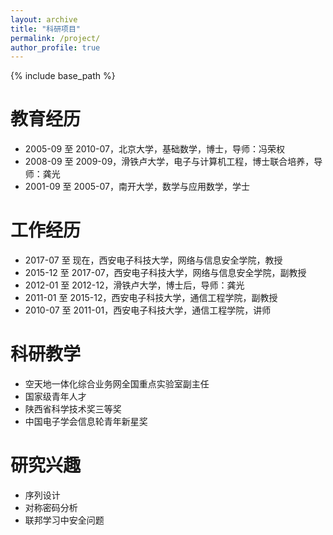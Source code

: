 ```yaml
---
layout: archive
title: "科研项目"
permalink: /project/
author_profile: true
---
```


{% include base_path %}

教育经历
========

* 2005-09 至 2010-07，北京大学，基础数学，博士，导师：冯荣权
* 2008-09 至 2009-09，滑铁卢大学，电子与计算机工程，博士联合培养，导师：龚光
* 2001-09 至 2005-07，南开大学，数学与应用数学，学士

工作经历
========

* 2017-07 至 现在，西安电子科技大学，网络与信息安全学院，教授
* 2015-12 至 2017-07，西安电子科技大学，网络与信息安全学院，副教授
* 2012-01 至 2012-12，滑铁卢大学，博士后，导师：龚光
* 2011-01 至 2015-12，西安电子科技大学，通信工程学院，副教授
* 2010-07 至 2011-01，西安电子科技大学，通信工程学院，讲师

科研教学
========

* 空天地一体化综合业务网全国重点实验室副主任
* 国家级青年人才
* 陕西省科学技术奖三等奖
* 中国电子学会信息轮青年新星奖

研究兴趣
========

* 序列设计
* 对称密码分析
* 联邦学习中安全问题
